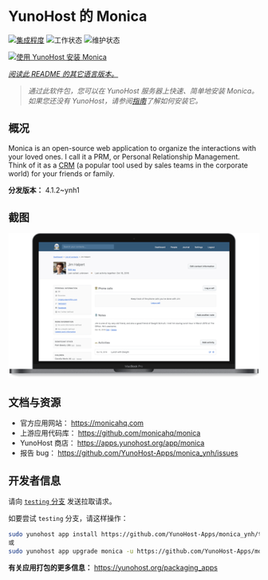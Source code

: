 <!--
注意：此 README 由 <https://github.com/YunoHost/apps/tree/master/tools/readme_generator> 自动生成
请勿手动编辑。
-->

# YunoHost 的 Monica

[![集成程度](https://dash.yunohost.org/integration/monica.svg)](https://dash.yunohost.org/appci/app/monica) ![工作状态](https://ci-apps.yunohost.org/ci/badges/monica.status.svg) ![维护状态](https://ci-apps.yunohost.org/ci/badges/monica.maintain.svg)

[![使用 YunoHost 安装 Monica](https://install-app.yunohost.org/install-with-yunohost.svg)](https://install-app.yunohost.org/?app=monica)

*[阅读此 README 的其它语言版本。](./ALL_README.md)*

> *通过此软件包，您可以在 YunoHost 服务器上快速、简单地安装 Monica。*  
> *如果您还没有 YunoHost，请参阅[指南](https://yunohost.org/install)了解如何安装它。*

## 概况

Monica is an open-source web application to organize the interactions with your loved ones. I call it a PRM, or Personal Relationship Management. Think of it as a [CRM](https://en.wikipedia.org/wiki/Customer_relationship_management) (a popular tool used by sales teams in the corporate world) for your friends or family.


**分发版本：** 4.1.2~ynh1

## 截图

![Monica 的截图](./doc/screenshots/main-app.png)

## 文档与资源

- 官方应用网站： <https://monicahq.com>
- 上游应用代码库： <https://github.com/monicahq/monica>
- YunoHost 商店： <https://apps.yunohost.org/app/monica>
- 报告 bug： <https://github.com/YunoHost-Apps/monica_ynh/issues>

## 开发者信息

请向 [`testing` 分支](https://github.com/YunoHost-Apps/monica_ynh/tree/testing) 发送拉取请求。

如要尝试 `testing` 分支，请这样操作：

```bash
sudo yunohost app install https://github.com/YunoHost-Apps/monica_ynh/tree/testing --debug
或
sudo yunohost app upgrade monica -u https://github.com/YunoHost-Apps/monica_ynh/tree/testing --debug
```

**有关应用打包的更多信息：** <https://yunohost.org/packaging_apps>
